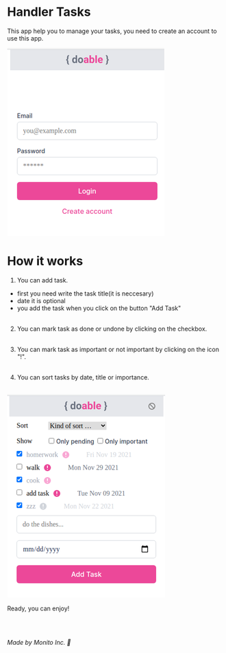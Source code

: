 # Handler Tasks

This app help you to manage your tasks, you need to create an account to use this app.

![login](/screen/login.png)

# How it works

1. You can add task.

* first you need write the task title(it is neccesary)
* date it is optional
* you add the task when you click on the button "Add Task"
<br/><br/>

2. You can mark task as done or undone by clicking on the checkbox.
<br/><br/>

3. You can mark task as important or not important by clicking on the icon "!".
<br/><br/>

4. You can sort tasks by date, title or importance.
<br/><br/>

![login](/screen/main.png)

Ready, you can enjoy!

<br/><br/>

*Made by Monito Inc. 🙊*